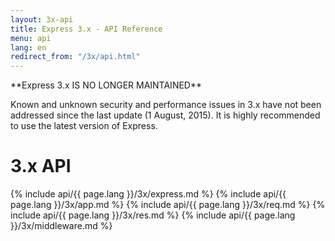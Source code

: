 ```yaml
---
layout: 3x-api
title: Express 3.x - API Reference
menu: api
lang: en
redirect_from: "/3x/api.html"
---
```


<div id="api-doc" markdown="1">

  <div class="doc-box doc-warn" markdown="1">
  **Express 3.x IS NO LONGER MAINTAINED**

Known and unknown security and performance issues in 3.x have not been addressed since the last update (1 August, 2015). It is highly recommended to use the latest version of Express.

  </div>

  <h1>3.x API</h1>

{% include api/{{ page.lang }}/3x/express.md %}
{% include api/{{ page.lang }}/3x/app.md %}
{% include api/{{ page.lang }}/3x/req.md %}
{% include api/{{ page.lang }}/3x/res.md %}
{% include api/{{ page.lang }}/3x/middleware.md %}

</div>
